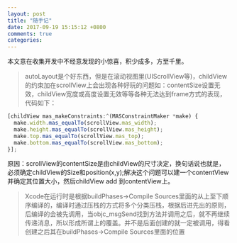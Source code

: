 ```yaml
---
layout: post
title: "随手记"
date: 2017-09-19 15:15:12 +0800
comments: true
categories: 
---
```


本文意在收集开发中不经意发现的小惊喜，积少成多，方至千里。<!--more-->

>autoLayout是个好东西，但是在滚动视图里(UIScrollView等)，childView的约束加在scrollView上会出现各种好玩的问题如：contentSize设置无效，childView宽度或高度设置无效等等各种无法达到frame方式的表现，代码如下：
```javascript
[childView mas_makeConstraints:^(MASConstraintMaker *make) {
  make.width.mas_equalTo(scrollView.mas_width);
  make.height.mas_equalTo(scrollView.mas_height);
  make.top.mas_equalTo(scrollView.mas_top);
  make.bottom.mas_equalTo(scrollView.mas_bottom);
}];
```
原因：scrollView的contentSize是由childView的尺寸决定，换句话说也就是，必须确定childView的Size和position(x,y);解决这个问题可以建一个contentView并确定其位置大小，然后childView add 到contentView上。

>Xcode在运行时是根据buildPhases->Compile Sources里面的从上至下顺序编译的，编译时通过压栈的方式将多个分类压栈，根据后进先出的原则，后编译的会被先调用，当objc_msgSend找到方法并调用之后，就不再继续传递消息，所以形成所谓上的覆盖。并不是后面创建的就一定被调用，得看创建之后其在buildPhases->Compile Sources里面的位置
